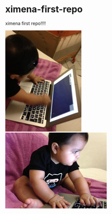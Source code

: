 ximena-first-repo
=================

ximena first repo!!!!


![Coding!](images/ximena.jpg)
![Coding!](images/ximena2.jpg)
